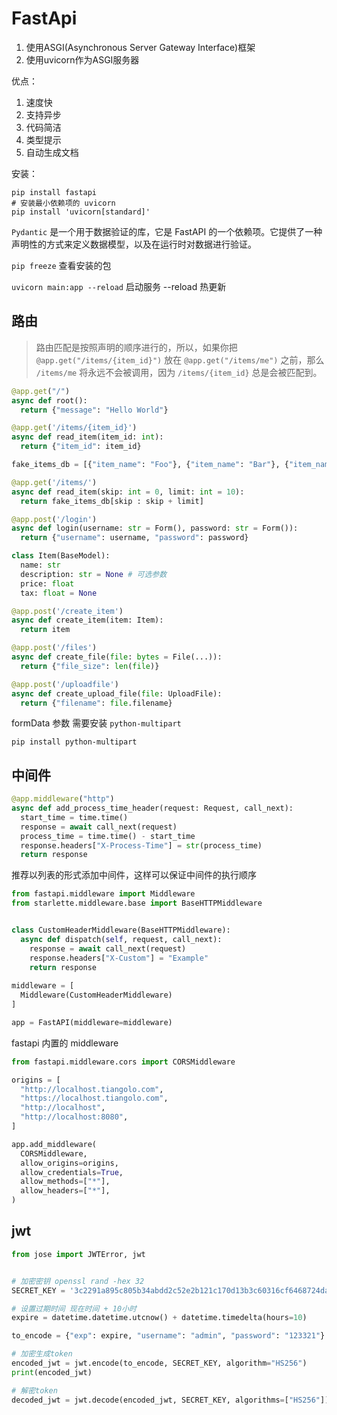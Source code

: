 # FastApi

1. 使用ASGI(Asynchronous Server Gateway Interface)框架
2. 使用uvicorn作为ASGI服务器

优点：
1. 速度快
2. 支持异步
3. 代码简洁
4. 类型提示
5. 自动生成文档

安装：
```shell
pip install fastapi
# 安装最小依赖项的 uvicorn
pip install 'uvicorn[standard]'
```

`Pydantic` 是一个用于数据验证的库，它是 FastAPI 的一个依赖项。它提供了一种声明性的方式来定义数据模型，以及在运行时对数据进行验证。

`pip freeze` 查看安装的包

`uvicorn main:app --reload` 启动服务 --reload 热更新


## 路由

> 路由匹配是按照声明的顺序进行的，所以，如果你把 `@app.get("/items/{item_id}")` 放在 `@app.get("/items/me")` 之前，那么 `/items/me` 将永远不会被调用，因为 `/items/{item_id}` 总是会被匹配到。
  
```python
@app.get("/")
async def root():
  return {"message": "Hello World"}

@app.get('/items/{item_id}')
async def read_item(item_id: int):
  return {"item_id": item_id}

fake_items_db = [{"item_name": "Foo"}, {"item_name": "Bar"}, {"item_name": "Baz"}]

@app.get('/items/')
async def read_item(skip: int = 0, limit: int = 10):
  return fake_items_db[skip : skip + limit]

@app.post('/login')
async def login(username: str = Form(), password: str = Form()):
  return {"username": username, "password": password}

class Item(BaseModel):
  name: str
  description: str = None # 可选参数
  price: float
  tax: float = None

@app.post('/create_item')
async def create_item(item: Item):
  return item

@app.post('/files')
async def create_file(file: bytes = File(...)):
  return {"file_size": len(file)}

@app.post('/uploadfile')
async def create_upload_file(file: UploadFile):
  return {"filename": file.filename}

```

formData 参数 需要安装 `python-multipart`
```shell
pip install python-multipart
```

## 中间件

```python
@app.middleware("http")
async def add_process_time_header(request: Request, call_next):
  start_time = time.time()
  response = await call_next(request)
  process_time = time.time() - start_time
  response.headers["X-Process-Time"] = str(process_time)
  return response
```

推荐以列表的形式添加中间件，这样可以保证中间件的执行顺序
```python
from fastapi.middleware import Middleware
from starlette.middleware.base import BaseHTTPMiddleware


class CustomHeaderMiddleware(BaseHTTPMiddleware):
  async def dispatch(self, request, call_next):
    response = await call_next(request)
    response.headers["X-Custom"] = "Example"
    return response
  
middleware = [
  Middleware(CustomHeaderMiddleware)
]

app = FastAPI(middleware=middleware)
```

fastapi 内置的 middleware
```python
from fastapi.middleware.cors import CORSMiddleware

origins = [
  "http://localhost.tiangolo.com",
  "https://localhost.tiangolo.com",
  "http://localhost",
  "http://localhost:8080",
]

app.add_middleware(
  CORSMiddleware,
  allow_origins=origins,
  allow_credentials=True,
  allow_methods=["*"],
  allow_headers=["*"],
)
```

## jwt
  
```python
from jose import JWTError, jwt


# 加密密钥 openssl rand -hex 32 
SECRET_KEY = '3c2291a895c805b34abdd2c52e2b121c170d13b3c60316cf6468724da9d606e1'

# 设置过期时间 现在时间 + 10小时
expire = datetime.datetime.utcnow() + datetime.timedelta(hours=10)

to_encode = {"exp": expire, "username": "admin", "password": "123321"}

# 加密生成token
encoded_jwt = jwt.encode(to_encode, SECRET_KEY, algorithm="HS256")
print(encoded_jwt)

# 解密token
decoded_jwt = jwt.decode(encoded_jwt, SECRET_KEY, algorithms=["HS256"])
```